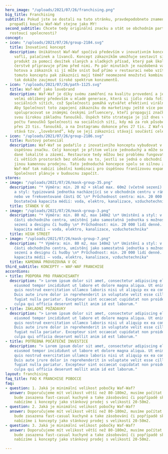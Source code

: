 ```yaml
---
hero_image: "/uploads/2021/07/26/franchising.png"
big_title: Franchising
subtitle: Pokud jste se dostali na tuto stránku, pravdepodobneto znamená, že jste
  propadli kouzlu Waf-Waf stejne jako MY!
second_subtitle: Chcete tedy originální znacku a stát se obchodním partnerem rychle
  rostoucí spolecnosti?
concept:
- icon: "/uploads/2021/07/26/group-2184.svg"
  title: Inovativní koncept
  description: Unikátnost Waf-Waf spočívá především v inovativním konceptu přípravy
    vaflí, palačinek a lívanců. Koncept zákazníkům umožňuje sestavit si svůj vlastní
    produkt za pomocí desítek slaných a sladkých přísad, který pak školený personál
    čerstvě připravuje přímo před nimi. Po pár minutách je nazdobená vafle či palačinka
    hotova a zákazník si jí může sníst buď přímo v restauraci nebo vzít s sebou. Díky
    tomuto konceptu pak zákazníci mají téměř neomezené množství kombinací, a Společnost
    tak dokáže zaujmout široké spektrum konzumentů.
- icon: "/uploads/2021/07/26/path-1125.svg"
  title: Waf-Waf jako lovebrand
  description: Waf-Waf je díky svému zaměření na kvalitu provedení a jedinečnému zdobení
    velmi oblíbený především u mladé generace, která si jídlo ráda fotí a sdílí na
    sociálních sítích, což Společnosti pomáhá vytvářet efektivní virální kampaně.
    Aby Společnost toto zapojení zákazníku do marketingu ještě více podpořila, začala
    spolupracovat se známými českými influencery, kteří propagují značku Waf-Waf mezi
    svou širokou základnu fanoušků. Úspěch této strategie je již dnes vidět na velkém
    počtu fanoušků Společnosti na sociálních sítí, kdy má za rok působení na Facebooku
    přes 23 tis. fanoušků, a na Instagramu dokonce přes 27 tis. Z Waf-Waf se tak postupně
    stává tzv. „lovebrand“, kdy se její zákazníci stávají součástí celého konceptu.
- icon: "/uploads/2021/07/26/group-2186.svg"
  title: Rustový potenciál
  description: Waf-Waf se podařilo z inovativního konceptu vybudovat v krátkém čase
    úspěšnou značku. Celý koncept je přitom velice jednoduchý a může se snadno přizpůsobit
    dané lokalitě a zázemí. Restaurace tedy můžou bez problému fungovat v menších
    či větších prostorách bez ohledu na to, jestli se jedná o obchodní centrum nebo
    jinou kamennou prodejnu. Tato jednoduchá koncepce spolu se silnou značkou a know-how
    Waf-Waf tak nabízí ideální kombinaci pro úspěšnou franšízovou expanzi, kterou
    Společnost plánuje v budoucnu započít.
stores:
- image: "/uploads/2021/07/26/mask-group-35.png"
  description: "* Výměra: min. 20 m2 + sklad max. 60m2 (včetně sezení) \n* Umístění
    a styl: typizovaná jednotka nacházející se v obchodním centru v rámci food courtu
    nebo ve frekventované části OC \n* Průchodnost centra: min. 20 000 lidí denně
    Dostatečná kapacita médií: voda, elektro, kanalizace, vzduchotechnika"
  title: STÁNEK V OC
- image: "/uploads/2021/07/26/mask-group-3.png"
  description: "* Výměra: min. 80 m2, max 140m2 \n* Umístění a styl: v rámci rušných
    části obchodního centra, umístění jako samostatná jednotka s možnost vlastního
    sezení a designu či hudby \n* Průchodnost: min. 20 000 lidí denně. \n* Dostatečná
    kapacita médií – voda, elektro, kanalizace, vzduchotechnika"
  title: HIGH STREET
- image: "/uploads/2021/07/26/mask-group-7.png"
  description: "* Výměra: min. 80 m2, max 140m2 \n* Umístění a styl: v rámci rušných
    části obchodního centra, umístění jako samostatná jednotka s možnost vlastního
    sezení a designu či hudby \n* Průchodnost: min. 20 000 lidí denně. \n* Dostatečná
    kapacita médií – voda, elektro, kanalizace, vzduchotechnika"
  title: KAMENNÁ PROVOZOVNA V OC
third_subtitle: KONCEPTY – WAF-WAF FRANCHISE
accordions:
- title: PODPORA PRO FRANCHISANTY
  description: "> Lorem ipsum dolor sit amet, consectetur adipiscing elit, sed do
    eiusmod tempor incididunt ut labore et dolore magna aliqua. Ut enim ad minim veniam,
    quis nostrud exercitation ullamco laboris nisi ut aliquip ex ea commodo consequat.
    Duis aute irure dolor in reprehenderit in voluptate velit esse cillum dolore eu
    fugiat nulla pariatur. Excepteur sint occaecat cupidatat non proident, sunt in
    culpa qui officia deserunt mollit anim id est laborum."
- title: ZÁKLADNÍ POŽADAVKY
  description: "> Lorem ipsum dolor sit amet, consectetur adipiscing elit, sed do
    eiusmod tempor incididunt ut labore et dolore magna aliqua. Ut enim ad minim veniam,
    quis nostrud exercitation ullamco laboris nisi ut aliquip ex ea commodo consequat.
    Duis aute irure dolor in reprehenderit in voluptate velit esse cillum dolore eu
    fugiat nulla pariatur. Excepteur sint occaecat cupidatat non proident, sunt in
    culpa qui officia deserunt mollit anim id est laborum."
- title: POTŘEBNÁ POČÁTEČNÍ INVESTICE
  description: "> Lorem ipsum dolor sit amet, consectetur adipiscing elit, sed do
    eiusmod tempor incididunt ut labore et dolore magna aliqua. Ut enim ad minim veniam,
    quis nostrud exercitation ullamco laboris nisi ut aliquip ex ea commodo consequat.
    Duis aute irure dolor in reprehenderit in voluptate velit esse cillum dolore eu
    fugiat nulla pariatur. Excepteur sint occaecat cupidatat non proident, sunt in
    culpa qui officia deserunt mollit anim id est laborum."
layout: franchising
faq_title: FAQ K FRANCHISE POBOCCE
faq:
- question: 1. Jaká je minimální velikost pobočky Waf-Waf?
  answer: Doporučujeme mít velikost větší než 80-180m2, musíme počítat s tím, že zde
    bude zasazena fast-casual kuchyně a take zásobování či popřípadě sklad. Nicméně
    nabízíme i koncepty jako stánkový prodej s velikostí 20-50m2.
- question: 2. Jaká je minimální velikost pobočky Waf-Waf?
  answer: Doporučujeme mít velikost větší než 80-180m2, musíme počítat s tím, že zde
    bude zasazena fast-casual kuchyně a take zásobování či popřípadě sklad. Nicméně
    nabízíme i koncepty jako stánkový prodej s velikostí 20-50m2.
- question: 3. Jaká je minimální velikost pobočky Waf-Waf?
  answer: Doporučujeme mít velikost větší než 80-180m2, musíme počítat s tím, že zde
    bude zasazena fast-casual kuchyně a take zásobování či popřípadě sklad. Nicméně
    nabízíme i koncepty jako stánkový prodej s velikostí 20-50m2.

---
```


